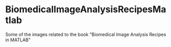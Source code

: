 # BiomedicalImageAnalysisRecipesMatlab
Some of the images  related to the book "Biomedical Image Analysis Recipes in MATLAB"
